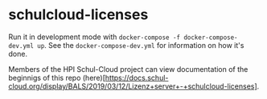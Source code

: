 # schulcloud-licenses

Run it in development mode with `docker-compose -f docker-compose-dev.yml up`. See the `docker-compose-dev.yml` for information on how it's done.

Members of the HPI Schul-Cloud project can view documentation of the beginnigs of this repo (here)[https://docs.schul-cloud.org/display/BALS/2019/03/12/Lizenz+server+-+schulcloud-licenses].
